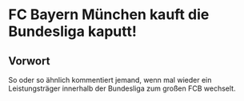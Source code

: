 # FC Bayern München kauft die Bundesliga kaputt!

## Vorwort

So oder so ähnlich kommentiert jemand, wenn mal wieder ein Leistungsträger innerhalb der Bundesliga zum großen FCB wechselt.